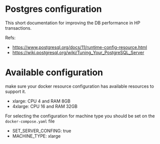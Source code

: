 # Postgres configuration

This short documentation for improving the DB performance in HP transactions.

Refs:

- https://www.postgresql.org/docs/11/runtime-config-resource.html
- https://wiki.postgresql.org/wiki/Tuning_Your_PostgreSQL_Server

# Available configuration

make sure your docker resource configuration has available resources to support it.

- xlarge: CPU 4 and RAM 8GB
- 4xlarge: CPU 16 and RAM 32GB

For selecting the configuration for machine type you should be set on the `docker-compose.yaml` file

- SET_SERVER_CONFING: true
- MACHINE_TYPE: xlarge